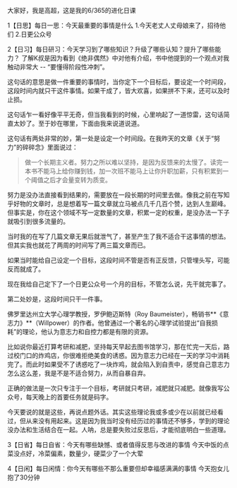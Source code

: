 大家好，我是高超，这是我的6/365的进化日课

1【日思】每日一思：今天最重要的事情是什么
1.今天老丈人丈母娘来了，招待他们
2.日更公众号

2【日习】每日研习：今天学习到了哪些知识？升级了哪些认知？提升了哪些能力？
了解K叔是因为看到《绝非偶然》中对他有介绍，书中他提到的一个观点对我触动非常大 -- “要懂得阶段性冲刺”。
  
  这句话的意思是做一件重要的事情时，当你定下一个目标后，要设定一个时间段，这段时间内就只干这件事情。如果干成了，皆大欢喜，如果拼不下来，还可以及时止损。
  
  这句话乍一看好像平平无奇，但当我看到的时候，心里响起了一道惊雷，这句话简直太妙了。至于妙在哪里，下面由我来说道说道。
  
  这句话有两处非常的妙，第一处是设定一个时间段。在我昨天的文章《关于“努力”的碎碎念》里面说过：
  
  >做一个长期主义者。努力之所以难以坚持，是因为反馈来的太慢了。读完一本书不能马上给你赚到钱，加一次班不能马上让你升职加薪，只有积累到一个阈值之后才会量变转为质变。

努力是没办法直接看到结果的，需要放在一段长期的时间里去做。像我之前在写知乎好物的文章时，总是想着写一篇文章就立马被点几千几百个赞，达到人生巅峰。但事实是，你在这个领域不写一定数量的文章，积累一定的权重，是没办法一下子就吸引到很多流量的。

当时我的在写了几篇文章无果后就泄气了，甚至产生了我不适合干这事情的想法。但其实我也就花了两周的时间写了两三篇文章而已。

如果当时能给自己设定一个目标，这段时间不管是否有正反馈，只管埋头写，可能反而就成了。

现在我给自己定下了一个日更公众号一个月的目标，不管怎么说，先干就完事了。

第二处妙是，这段时间只干一件事。

 佛罗里达州立大学心理学教授，罗伊鲍迈斯特（Roy Baumeister），畅销书**《意志力》**（Willpower）的作者。他曾通过一个著名的心理学试验提出“自我损耗”的理论，他认为意志力和自控力都是有限的资源。
 
 比如说你最近打算考研和减肥，坚持每天早起去图书馆学习，那在忙完一天后，路过校门口的炸鸡店，你很难拒绝美食的诱惑。因为意志力已经在一天的学习中消耗完了。而此时如果受不了诱惑吃了一块炸鸡，就会陷入到自责中，感觉自己意志力怎么这么差，我是不是不适合努力，从而自暴自弃。
 
 正确的做法是一次只专注于一个目标，考研就只考研，减肥就只减肥。就像我写公众号，每天晚上的首要任务就是码字。
 
 今天要说的就是这些，再说点题外话。其实这些理论我或多或少在以前就已经看过，但从来没有用起来。这是因为我当时没有经历过的事情还不够多，学到的理论没办法和生活结合在一起。人呐，总是要失败过反思后，才能彻底明白一些道理。

3【日省】每日自省：今天有哪些缺憾、或者值得反思与改进的事情
今天中饭的点菜没点好，冷菜偏素，数量少，硬菜少了一个大荤

4【日闲】每日闲情：你今天有哪些不那么重要但却幸福感满满的事情
今天抱女儿抱了30分钟